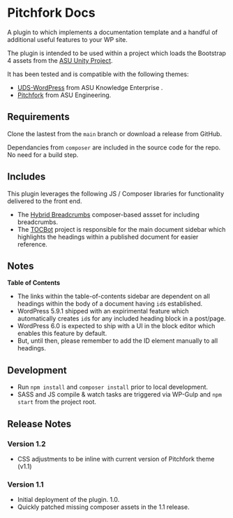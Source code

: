 # Pitchfork Docs

A plugin to which implements a documentation template and a handful of additional useful features to your WP site. 

The plugin is intended to be used within a project which loads the Bootstrap 4 assets from the [ASU Unity Project](https://github.com/asu-ke-web-services/UDS-WordPress-Theme). 

It has been tested and is compatible with the following themes:

- [UDS-WordPress](https://github.com/asu-ke-web-services/UDS-WordPress-Theme) from ASU Knowledge Enterprise . 
- [Pitchfork](https://github.com/asuengineering/pitchfork) from ASU Engineering.

## Requirements

Clone the lastest from the `main` branch or download a release from GitHub. 

Dependancies from `composer` are included in the source code for the repo. No need for a build step. 

## Includes

This plugin leverages the following JS / Composer libraries for functionality delivered to the front end.

- The [Hybrid Breadcrumbs](https://github.com/themehybrid/hybrid-breadcrumbs) composer-based assset for including breadcrumbs.
- The [TOCBot](https://github.com/tscanlin/tocbot) project is responsible for the main document sidebar which highlights the headings within a published document for easier reference. 

## Notes

**Table of Contents**
- The links within the table-of-contents sidebar are dependent on all headings within the body of a document having `id`s established.
- WordPress 5.9.1 shipped with an expirimental feature which automatically creates `id`s for any included heading block in a post/page.
- WordPress 6.0 is expected to ship with a UI in the block editor which enables this feature by default.
- But, until then, please remember to add the ID element manually to all headings. 

## Development

- Run `npm install` and `composer install` prior to local development.
- SASS and JS compile & watch tasks are triggered via WP-Gulp and `npm start` from the project root.

## Release Notes

### Version 1.2

- CSS adjustments to be inline with current version of Pitchfork theme (v1.1)

### Version 1.1

- Initial deployment of the plugin. 1.0.
- Quickly patched missing composer assets in the 1.1 release. 
